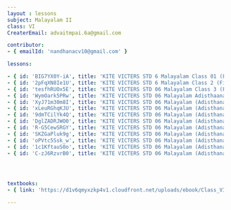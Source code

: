 ```yaml
--- 
layout : lessons 
subject: Malayalam II
class: VI
CreaterEmail: advaitmpai.6a@gmail.com

contributor: 
- { emailId: 'nandhanacv10@gmail.com' }

lessons: 

- { id: 'BIG7YX0Y-iA', title: 'KITE VICTERS STD 6 Malayalam Class 01 (First Bell-ഫസ്റ്റ് ബെല്‍)' }
- { id: '2pFqXN8Ie1U', title: 'KITE VICTERS STD 6 Malayalam Class 2 (First Bell-ഫസ്റ്റ് ബെല്‍)' }
- { id: 'tesfhRUOx5E', title: 'KITE VICTERS STD 06 Malayalam Class 3 (First Bell-ഫസ്റ്റ് ബെല്‍)' }
- { id: 'WymOark5PRw', title: 'KITE VICTERS STD 06 Malayalam Adisthaana p-aadavali Class 04 (First Bell-ഫസ്റ്റ് ബെല്‍)' }
- { id: 'XyJ71m30m8I', title: 'KITE VICTERS STD 06 Malayalam (Adisthanapaadam) Class 05 (First Bell-ഫസ്റ്റ് ബെല്‍)' }
- { id: 'xLeuRGhqKJU', title: 'KITE VICTERS STD 06 Malayalam (Adisthana paadam) Class 06 (First Bell-ഫസ്റ്റ് ബെല്‍)' }
- { id: '9dmTCilYk4Q', title: 'KITE VICTERS STD 06 Malayalam (Adisthana paadam) Class 07 (First Bell-ഫസ്റ്റ് ബെല്‍)' }
- { id: 'DglZADRJWO0', title: 'KITE VICTERS STD 06 Malayalam (Adisthana paadam) Class 08 (First Bell-ഫസ്റ്റ് ബെല്‍)' }
- { id: 'R-G5CewSRGY', title: 'KITE VICTERS STD 06 Malayalam (Adisthana paadam) Class 09 (First Bell-ഫസ്റ്റ് ബെല്‍)' }
- { id: 'SKZGaPluk9g', title: 'KITE VICTERS STD 06 Malayalam (Adisthana paadam) Class 10 (First Bell-ഫസ്റ്റ് ബെല്‍)' }
- { id: 'oPVtc5Ssk_w', title: 'KITE VICTERS STD 06 Malayalam (Adisthana paadam) Class 11 (First Bell-ഫസ്റ്റ് ബെല്‍)' }
- { id: '1c1KftauS0o', title: 'KITE VICTERS STD 06 Malayalam (Adisthana paadam) Class 12 (First Bell-ഫസ്റ്റ് ബെല്‍)' }
- { id: 'C-zJ6RzvrB0', title: 'KITE VICTERS STD 06 Malayalam (Adisthana paadam) Class 13 (First Bell-ഫസ്റ്റ് ബെല്‍)' }




textbooks:
- { link: 'https://d1v6qmyxzkp4v1.cloudfront.net/uploads/ebook/Class_VI/Malayalam_BT/MalayalamBT.pdf', title: ' Malayalam II' , medium: '' }

--- 
```


